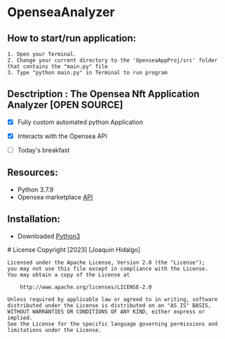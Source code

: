 # OpenseaAnalyzer



## How to start/run application:
    1. Open your Terminal.
    2. Change your current directory to the 'OpenseaAppProj/src' folder that contains the "main.py" file
    3. Type "python main.py" in Terminal to run program
    

## Desctription : The Opensea Nft Application Analyzer [OPEN SOURCE]
- [x] Fully custom automated python Application
- [x] Interacts with the Opensea API 
- [ ] Today's breakfast



## Resources:
-  Python 3.7.9 
- Opensea marketplace [API](https://docs.opensea.io/v1.0/reference/api-overview)
    
## Installation:
- Downloaded [Python3](https://www.python.org/downloads/release/python-379/)



<p> </p>
# License
    Copyright [2023] [Joaquin Hidalgo]

    Licensed under the Apache License, Version 2.0 (the "License");
    you may not use this file except in compliance with the License.
    You may obtain a copy of the License at

        http://www.apache.org/licenses/LICENSE-2.0

    Unless required by applicable law or agreed to in writing, software
    distributed under the License is distributed on an "AS IS" BASIS,
    WITHOUT WARRANTIES OR CONDITIONS OF ANY KIND, either express or implied.
    See the License for the specific language governing permissions and
    limitations under the License.
    
    

